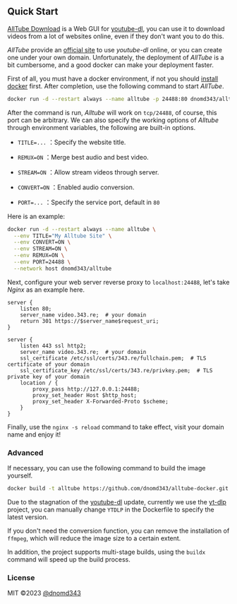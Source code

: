 ## Quick Start

[AllTube Download](https://github.com/Rudloff/alltube) is a Web GUI for [youtube-dl](https://github.com/ytdl-org/youtube-dl), you can use it to download videos from a lot of websites online, even if they don't want you to do this.

*AllTube* provide an [official site](http://alltubedownload.net/) to use *youtube-dl* online, or you can create one under your own domain. Unfortunately, the deployment of *AllTube* is a bit cumbersome, and a good docker can make your deployment faster.

First of all, you must have a docker environment, if not you should [install docker](https://docs.docker.com/engine/install/) first. After completion, use the following command to start *AllTube*.

```bash
docker run -d --restart always --name alltube -p 24488:80 dnomd343/alltube
```

After the command is run, *Alltube* will work on `tcp/24488`, of course, this port can be arbitrary. We can also specify the working options of *Alltube* through environment variables, the following are built-in options.

+ `TITLE=...` ：Specify the website title.

+ `REMUX=ON` ：Merge best audio and best video.

+ `STREAM=ON` ：Allow stream videos through server.

+ `CONVERT=ON` ：Enabled audio conversion.

+ `PORT=...` ：Specify the service port, default in `80`

Here is an example:

```bash
docker run -d --restart always --name alltube \
  --env TITLE="My Alltube Site" \
  --env CONVERT=ON \
  --env STREAM=ON \
  --env REMUX=ON \
  --env PORT=24488 \
  --network host dnomd343/alltube
```

Next, configure your web server reverse proxy to `localhost:24488`, let's take *Nginx* as an example here.

```nginx
server {
    listen 80;
    server_name video.343.re;  # your domain
    return 301 https://$server_name$request_uri;
}

server {
    listen 443 ssl http2;
    server_name video.343.re;  # your domain
    ssl_certificate /etc/ssl/certs/343.re/fullchain.pem;  # TLS certificate of your domain
    ssl_certificate_key /etc/ssl/certs/343.re/privkey.pem;  # TLS private key of your domain
    location / {
        proxy_pass http://127.0.0.1:24488;
        proxy_set_header Host $http_host;
        proxy_set_header X-Forwarded-Proto $scheme;
    }
}
```

Finally, use the `nginx -s reload` command to take effect, visit your domain name and enjoy it!

### Advanced

If necessary, you can use the following command to build the image yourself.

```bash
docker build -t alltube https://github.com/dnomd343/alltube-docker.git
```

Due to the stagnation of the [youtube-dl](https://github.com/ytdl-org/youtube-dl) update, currently we use the [yt-dlp](https://github.com/yt-dlp/yt-dlp) project, you can manually change `YTDLP` in the Dockerfile to specify the latest version.

If you don't need the conversion function, you can remove the installation of `ffmpeg`, which will reduce the image size to a certain extent.

In addition, the project supports multi-stage builds, using the `buildx` command will speed up the build process.

### License

MIT ©2023 [@dnomd343](https://github.com/dnomd343)

